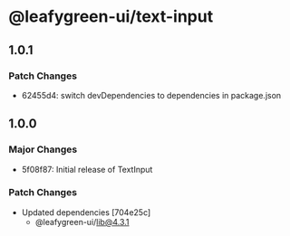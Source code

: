 # @leafygreen-ui/text-input

## 1.0.1

### Patch Changes

- 62455d4: switch devDependencies to dependencies in package.json

## 1.0.0

### Major Changes

- 5f08f87: Initial release of TextInput

### Patch Changes

- Updated dependencies [704e25c]
  - @leafygreen-ui/lib@4.3.1
